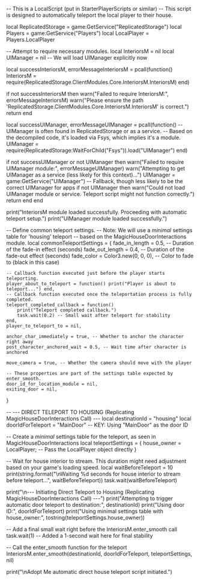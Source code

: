 -- This is a LocalScript (put in StarterPlayerScripts or similar)
-- This script is designed to automatically teleport the local player to their house.

local ReplicatedStorage = game:GetService("ReplicatedStorage")
local Players = game:GetService("Players")
local LocalPlayer = Players.LocalPlayer

-- Attempt to require necessary modules.
local InteriorsM = nil
local UIManager = nil -- We will load UIManager explicitly now

local successInteriorsM, errorMessageInteriorsM = pcall(function()
    InteriorsM = require(ReplicatedStorage.ClientModules.Core.InteriorsM.InteriorsM)
end)

if not successInteriorsM then
    warn("Failed to require InteriorsM:", errorMessageInteriorsM)
    warn("Please ensure the path 'ReplicatedStorage.ClientModules.Core.InteriorsM.InteriorsM' is correct.")
    return
end

local successUIManager, errorMessageUIManager = pcall(function()
    -- UIManager is often found in ReplicatedStorage or as a service.
    -- Based on the decompiled code, it's loaded via Fsys, which implies it's a module.
    UIManager = require(ReplicatedStorage:WaitForChild("Fsys")).load("UIManager")
end)

if not successUIManager or not UIManager then
    warn("Failed to require UIManager module:", errorMessageUIManager)
    warn("Attempting to get UIManager as a service (less likely for this context)...")
    UIManager = game:GetService("UIManager") -- Fallback, though less likely to be the correct UIManager for apps
    if not UIManager then
        warn("Could not load UIManager module or service. Teleport script might not function correctly.")
        return
    end
end


print("InteriorsM module loaded successfully. Proceeding with automatic teleport setup.")
print("UIManager module loaded successfully.")


-- Define common teleport settings.
-- Note: We will use a *minimal* settings table for 'housing' teleport
-- based on the MagicHouseDoorInteractions module.
local commonTeleportSettings = {
    fade_in_length = 0.5, -- Duration of the fade-in effect (seconds)
    fade_out_length = 0.4, -- Duration of the fade-out effect (seconds)
    fade_color = Color3.new(0, 0, 0), -- Color to fade to (black in this case)

    -- Callback function executed just before the player starts teleporting.
    player_about_to_teleport = function() print("Player is about to teleport...") end,
    -- Callback function executed once the teleportation process is fully completed.
    teleport_completed_callback = function()
        print("Teleport completed callback.")
        task.wait(0.2) -- Small wait after teleport for stability
    end,
    player_to_teleport_to = nil,

    anchor_char_immediately = true, -- Whether to anchor the character right away
    post_character_anchored_wait = 0.5, -- Wait time after character is anchored
    
    move_camera = true, -- Whether the camera should move with the player

    -- These properties are part of the settings table expected by enter_smooth.
    door_id_for_location_module = nil,
    exiting_door = nil,
}

-- --- DIRECT TELEPORT TO HOUSING (Replicating MagicHouseDoorInteractions Call) ---
local destinationId = "housing"
local doorIdForTeleport = "MainDoor" -- KEY: Using "MainDoor" as the door ID

-- Create a *minimal* settings table for the teleport, as seen in MagicHouseDoorInteractions
local teleportSettings = {
    house_owner = LocalPlayer; -- Pass the LocalPlayer object directly
}

-- Wait for house interior to stream. This duration might need adjustment based on your game's loading speed.
local waitBeforeTeleport = 10
print(string.format("\nWaiting %d seconds for house interior to stream before teleport...", waitBeforeTeleport))
task.wait(waitBeforeTeleport)

print("\n--- Initiating Direct Teleport to Housing (Replicating MagicHouseDoorInteractions Call) ---")
print("Attempting to trigger automatic door teleport to destination:", destinationId)
print("Using door ID:", doorIdForTeleport)
print("Using minimal settings table with house_owner:", tostring(teleportSettings.house_owner))

-- Add a final small wait right before the InteriorsM.enter_smooth call
task.wait(1) -- Added a 1-second wait here for final stability

-- Call the enter_smooth function for the teleport
InteriorsM.enter_smooth(destinationId, doorIdForTeleport, teleportSettings, nil)

print("\nAdopt Me automatic direct house teleport script initiated.")
